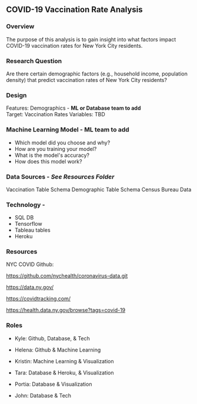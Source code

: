 ## **COVID-19 Vaccination Rate Analysis**

### Overview
The purpose of this analysis is to gain insight into what factors impact COVID-19 vaccination rates for New York City residents. 

### Research Question
Are there certain demographic factors (e.g., household income, population density) that predict vaccination rates of New York City residents?

### Design
Features: Demographics - **ML or Database team to add**<br/>
Target: Vaccination Rates
Variables: TBD

### Machine Learning Model - **ML team to add**
* Which model did you choose and why?
* How are you training your model?
* What is the model's accuracy?
* How does this model work?

### Data Sources - *See Resources Folder*
Vaccination Table Schema
Demographic Table Schema
Census Bureau Data

### Technology - 
* SQL DB
* Tensorflow
* Tableau tables
* Heroku

### __Resources__


NYC COVID Github:

https://github.com/nychealth/coronavirus-data.git

https://data.ny.gov/

https://covidtracking.com/

https://health.data.ny.gov/browse?tags=covid-19


### Roles

* Kyle: Github, Database, & Tech

* Helena: Github & Machine Learning

* Kristin: Machine Learning & Visualization

* Tara: Database & Heroku, & Visualization

* Portia: Database & Visualization

* John: Database & Tech
